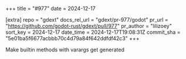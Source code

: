 +++
title = "#977"
date = 2024-12-17

[extra]
repo = "gdext"
docs_rel_url = "gdext/pr-977/godot"
pr_url = "https://github.com/godot-rust/gdext/pull/977"
pr_author = "lilizoey"
sort_key = 2024-12-17
date_time = 2024-12-17T19:08:31Z
commit_sha = "5e01ba5f6677acbbb70c4d79a84f642ddfdf42c3"
+++

Make builtin methods with varargs get generated
